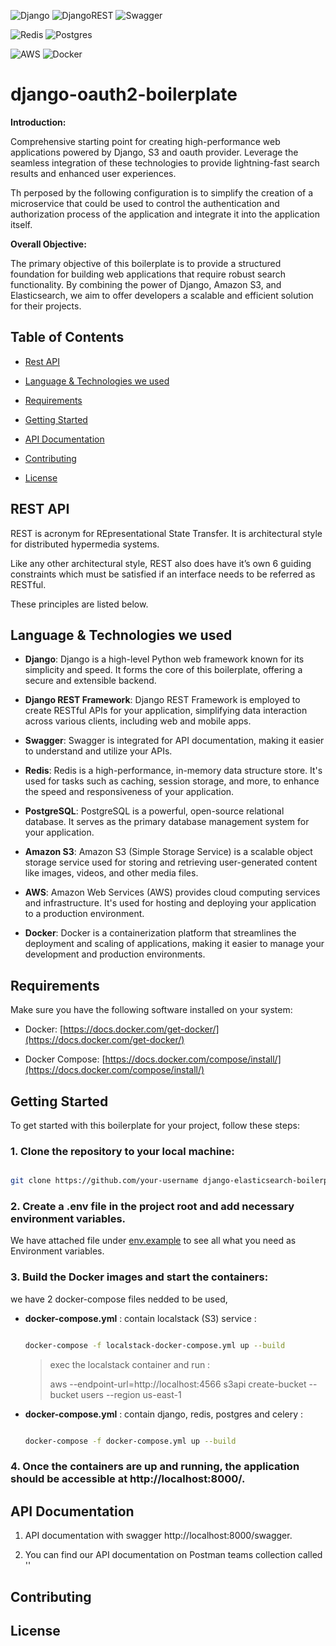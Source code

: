 ![Django](https://img.shields.io/badge/django-%23092E20.svg?style=for-the-badge&logo=django&logoColor=white)
![DjangoREST](https://img.shields.io/badge/DJANGO-REST-ff1709?style=for-the-badge&logo=django&logoColor=white&color=ff1709&labelColor=gray)
![Swagger](https://img.shields.io/badge/-Swagger-%23Clojure?style=for-the-badge&logo=swagger&logoColor=white)

![Redis](https://img.shields.io/badge/redis-%23DD0031.svg?style=for-the-badge&logo=redis&logoColor=white)
![Postgres](https://img.shields.io/badge/postgres-%23316192.svg?style=for-the-badge&logo=postgresql&logoColor=white)

![AWS](https://img.shields.io/badge/AWS-%23FF9900.svg?style=for-the-badge&logo=amazon-aws&logoColor=white)
![Docker](https://img.shields.io/badge/docker-%230db7ed.svg?style=for-the-badge&logo=docker&logoColor=white)


# django-oauth2-boilerplate
**Introduction:**

Comprehensive starting point for creating high-performance web applications powered by Django, S3 and oauth provider. Leverage the seamless integration of these technologies to provide lightning-fast search results and enhanced user experiences.

Th perposed by the following configuration is to simplify the creation of a microservice that could be used to control the authentication and authorization process of the application and integrate it into the  application  itself. 
    

**Overall Objective:**

The primary objective of this boilerplate is to provide a structured foundation for building web applications that require robust search functionality. By combining the power of Django, Amazon S3, and Elasticsearch, we aim to offer developers a scalable and efficient solution for their projects.


## Table of Contents

- [Rest API](#restapi)

- [Language & Technologies we used](#language_and_technologies)

- [Requirements](#requirements)

- [Getting Started](#getting-started)

- [API Documentation](#api-documentation)

- [Contributing](#contributing)

- [License](#license)

 

## REST API

 

REST is acronym for REpresentational State Transfer. It is architectural style for distributed hypermedia systems.

Like any other architectural style, REST also does have it’s own 6 guiding constraints which must be satisfied if an interface needs to be referred as RESTful.

These principles are listed below.

 

## Language & Technologies we used

- **Django**: Django is a high-level Python web framework known for its simplicity and speed. It forms the core of this boilerplate, offering a secure and extensible backend.

- **Django REST Framework**: Django REST Framework is employed to create RESTful APIs for your application, simplifying data interaction across various clients, including web and mobile apps.

- **Swagger**: Swagger is integrated for API documentation, making it easier to understand and utilize your APIs.

- **Redis**: Redis is a high-performance, in-memory data structure store. It's used for tasks such as caching, session storage, and more, to enhance the speed and responsiveness of your application.

- **PostgreSQL**: PostgreSQL is a powerful, open-source relational database. It serves as the primary database management system for your application.

- **Amazon S3**: Amazon S3 (Simple Storage Service) is a scalable object storage service used for storing and retrieving user-generated content like images, videos, and other media files.

- **AWS**: Amazon Web Services (AWS) provides cloud computing services and infrastructure. It's used for hosting and deploying your application to a production environment.

- **Docker**: Docker is a containerization platform that streamlines the deployment and scaling of applications, making it easier to manage your development and production environments.


## Requirements

Make sure you have the following software installed on your system:

- Docker: [https://docs.docker.com/get-docker/](https://docs.docker.com/get-docker/)

- Docker Compose: [https://docs.docker.com/compose/install/](https://docs.docker.com/compose/install/)

 

## Getting Started

 To get started with this boilerplate for your project, follow these steps:

### 1. Clone the repository to your local machine:


   ```bash

   git clone https://github.com/your-username django-elasticsearch-boilerplate.git

   ```

### 2. Create a .env file in the project root and add necessary environment variables.

   We have attached  file under [env.example]() to see all what you need as Environment variables.

 

### 3. Build the Docker images and start the containers:
   we have 2 docker-compose files nedded to be used, 


- **docker-compose.yml** : contain localstack (S3) service :

   ```bash

   docker-compose -f localstack-docker-compose.yml up --build

   ```
   > exec the localstack container and run :
   >
   > aws --endpoint-url=http://localhost:4566 s3api create-bucket --bucket users --region us-east-1
    

- **docker-compose.yml** : contain django, redis, postgres and celery :

   ```bash

   docker-compose -f docker-compose.yml up --build

   ```

### 4. Once the containers are up and running, the application should be accessible at http://localhost:8000/.

 

## API Documentation

1. API documentation with swagger http://localhost:8000/swagger.

2. You can find our API documentation on Postman teams collection called ''


## Contributing

## License
